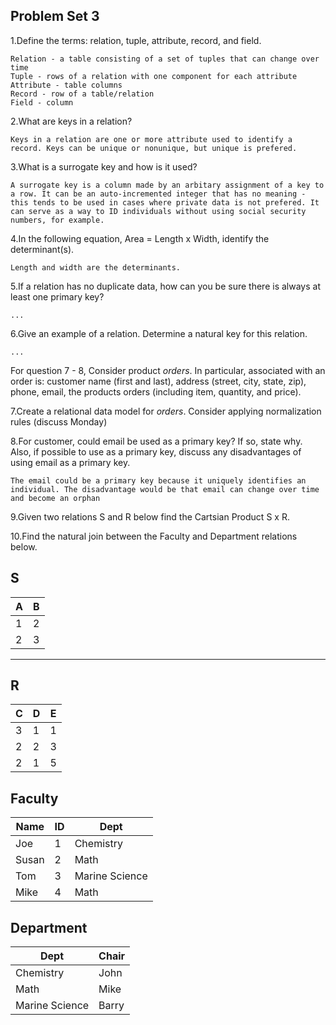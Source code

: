 ## Problem Set 3 

1.Define the terms: relation, tuple, attribute, record, and field.

```
Relation - a table consisting of a set of tuples that can change over time
Tuple - rows of a relation with one component for each attribute
Attribute - table columns
Record - row of a table/relation
Field - column
```

2.What are keys in a relation?

`Keys in a relation are one or more attribute used to identify a record. Keys can be unique or nonunique, but unique is prefered.`

3.What is a surrogate key and how is it used?

`A surrogate key is a column made by an arbitary assignment of a key to a row. It can be an auto-incremented integer that has no meaning - this tends to be used in cases where private data is not prefered. It can serve as a way to ID individuals without using social security numbers, for example.`

4.In the following equation, Area = Length x Width, identify the determinant(s).

`Length and width are the determinants.`

5.If a relation has no duplicate data, how can you be sure there is always at least one primary key?

`...`

6.Give an example of a relation.  Determine a natural key for this relation.

`...`

  For question 7 - 8, Consider product *orders*.  In particular, associated with an order is: customer name (first and last), address (street, city, state, zip), phone, email, the products orders (including item, quantity, and price).  

7.Create a relational data model for *orders*.  Consider applying normalization rules (discuss Monday)

8.For customer, could email be used as a primary key?  If so, state why.  Also, if possible to use as a primary key, discuss any disadvantages of using email as a primary key.

`The email could be a primary key because it uniquely identifies an individual. The disadvantage would be that email can change over time and become an orphan`

9.Given two relations S and R below find the Cartsian Product S x R. 

10.Find the natural join between the Faculty and Department relations below.



S
--------------
| A | B |
|---|---|
| 1 | 2 |
| 2 | 3 |
---------

R
------------
| C | D | E |
|---|---|---|
| 3 | 1 | 1 |
| 2 | 2 | 3 |
| 2 | 1 | 5 |



Faculty
--------------
| Name | ID | Dept |
|-------|----|----------------|
| Joe | 1 | Chemistry |
| Susan | 2 | Math |
| Tom | 3 | Marine Science |
| Mike | 4 | Math |


Department
------------
| Dept | Chair  |
|---|---|
| Chemistry | John |
| Math | Mike |
| Marine Science | Barry |

